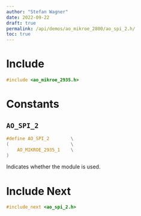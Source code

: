 ```yaml
---
author: "Stefan Wagner"
date: 2022-09-22
draft: true
permalink: /api/demos/ao_mikroe_2800/ao_spi_2.h/
toc: true
---
```


# Include

```c
#include <ao_mikroe_2935.h>
```

# Constants

## `AO_SPI_2`

```c
#define AO_SPI_2        \
(                       \
    AO_MIKROE_2935_1    \
)
```

Indicates whether the module is used.

# Include Next

```c
#include_next <ao_spi_2.h>
```
